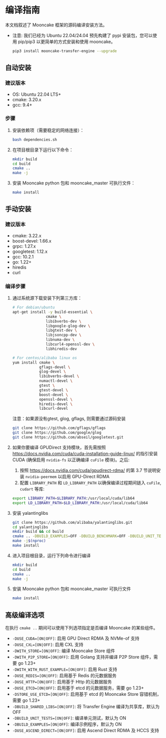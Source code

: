 # 编译指南

本文档叙述了 Mooncake 框架的源码编译安装方法。

- 注意: 我们已经为 Ubuntu 22.04/24.04 预先构建了 pypi 安装包，您可以使用 pip/pip3 以更简单的方式安装和使用 mooncake。
   ```bash
   pip3 install mooncake-transfer-engine --upgrade
   ```

## 自动安装

### 建议版本
- OS: Ubuntu 22.04 LTS+
- cmake: 3.20.x
- gcc: 9.4+

### 步骤
1. 安装依赖项（需要稳定的网络连接）：
   ```bash
   bash dependencies.sh
   ```

2. 在项目根目录下运行以下命令：
   ```bash
   mkdir build
   cd build
   cmake ..
   make -j
   ```

3. 安装 Mooncake python 包和 mooncake_master 可执行文件：
   ```bash
   make install
   ```

## 手动安装

### 建议版本
- cmake: 3.22.x
- boost-devel: 1.66.x
- grpc: 1.27.x
- googletest: 1.12.x
- gcc: 10.2.1
- go: 1.22+
- hiredis
- curl

### 编译步骤

1. 通过系统源下载安装下列第三方库：
    ```bash
    # For debian/ubuntu
    apt-get install -y build-essential \
                   cmake \
                   libibverbs-dev \
                   libgoogle-glog-dev \
                   libgtest-dev \
                   libjsoncpp-dev \
                   libnuma-dev \
                   libcurl4-openssl-dev \
                   libhiredis-dev

    # For centos/alibaba linux os
    yum install cmake \
                gflags-devel \
                glog-devel \
                libibverbs-devel \
                numactl-devel \
                gtest \
                gtest-devel \
                boost-devel \
                openssl-devel \
                hiredis-devel \
                libcurl-devel
    ```

    注意：如果源没有gtest, glog, gflags, 则需要通过源码安装

    ```bash
    git clone https://github.com/gflags/gflags
    git clone https://github.com/google/glog
    git clone https://github.com/abseil/googletest.git
    ```

3. 如果你要编译 GPUDirect 支持模块，首先需按照 https://docs.nvidia.com/cuda/cuda-installation-guide-linux/ 的指引安装 CUDA (确保启用 `nvidia-fs` 以正确编译 `cuFile` 模块)。之后:
    1) 按照 https://docs.nvidia.com/cuda/gpudirect-rdma/ 的第 3.7 节说明安装 `nvidia-peermem` 以启用 GPU-Direct RDMA
    2) 配置 `LIBRARY_PATH` 和 `LD_LIBRARY_PATH` 以确保编译过程期间链入 `cuFile`, `cudart` 等库:
    ```bash
    export LIBRARY_PATH=$LIBRARY_PATH:/usr/local/cuda/lib64
    export LD_LIBRARY_PATH=$LD_LIBRARY_PATH:/usr/local/cuda/lib64
    ```

4. 安装 yalantinglibs
    ```bash
    git clone https://github.com/alibaba/yalantinglibs.git
    cd yalantinglibs
    mkdir build && cd build
    cmake .. -DBUILD_EXAMPLES=OFF -DBUILD_BENCHMARK=OFF -DBUILD_UNIT_TESTS=OFF
    make -j$(nproc)
    make install
    ```

5. 进入项目根目录，运行下列命令进行编译
   ```bash
   mkdir build
   cd build
   cmake ..
   make -j
   ```

6. 安装 Mooncake python 包和 mooncake_master 可执行文件
   ```bash
   make install
   ```

## 高级编译选项
在执行 `cmake ..` 期间可以使用下列选项指定是否编译 Mooncake 的某些组件。
- `-DUSE_CUDA=[ON|OFF]`: 启用 GPU Direct RDMA 及 NVMe-of 支持
- `-DUSE_CXL=[ON|OFF]`: 启用 CXL 支持
- `-DWITH_STORE=[ON|OFF]`: 编译 Mooncake Store 组件
- `-DWITH_P2P_STORE=[ON|OFF]`: 启用 Golang 支持并编译 P2P Store 组件，需要 go 1.23+
- `-DWITH_WITH_RUST_EXAMPLE=[ON|OFF]`: 启用 Rust 支持
- `-DUSE_REDIS=[ON|OFF]`: 启用基于 Redis 的元数据服务
- `-DUSE_HTTP=[ON|OFF]`: 启用基于 Http 的元数据服务
- `-DUSE_ETCD=[ON|OFF]`: 启用基于 etcd 的元数据服务，需要 go 1.23+
- `-DSTORE_USE_ETCD=[ON|OFF]`: 启用基于 etcd 的 Mooncake Store 容错机制，需要 go 1.23+
- `-DBUILD_SHARED_LIBS=[ON|OFF]`: 将 Transfer Engine 编译为共享库，默认为 OFF
- `-DBUILD_UNIT_TESTS=[ON|OFF]`: 编译单元测试，默认为 ON
- `-DBUILD_EXAMPLES=[ON|OFF]`: 编译示例程序，默认为 ON
- `-DUSE_ASCEND_DIRECT=[ON|OFF]`: 启用 Ascend Direct RDMA 及 HCCS 支持
